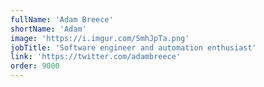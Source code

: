 ```yaml
---
fullName: 'Adam Breece'
shortName: 'Adam'
image: 'https://i.imgur.com/SmhJpTa.png'
jobTitle: 'Software engineer and automation enthusiast'
link: 'https://twitter.com/adambreece'
order: 9000
---
```

